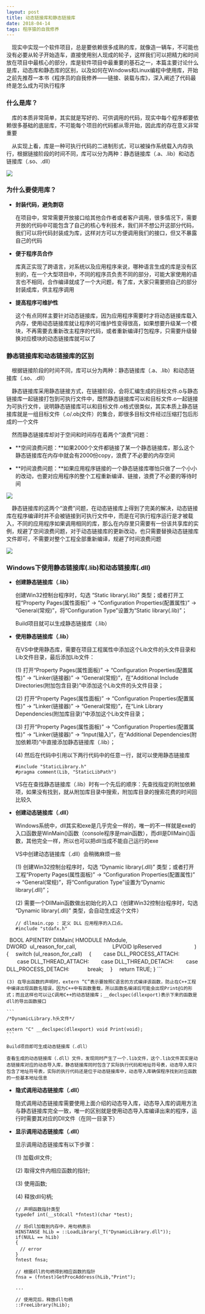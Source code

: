 ```yaml
---
layout: post
title: 动态链接库和静态链接库
date: 2018-04-14
tags: 程序猿的自我修养
---
```


　现实中实现一个软件项目，总是要依赖很多成熟的库，就像造一辆车，不可能也没有必要从轮子开始造车，直接使用别人现成的轮子，这样我们可以把精力和时间放在项目中最核心的部分，库是软件项目中最重要的基石之一，本篇主要讨论什么是库，动态库和静态库的区别，以及如何在Windows和Linux编程中使用库，开始之前先推荐一本书《程序员的自我修养——链接、装载与库》，深入阐述了代码最终是怎么成为可执行程序

### 什么是库？

　库的本质非常简单，其实就是写好的、可供调用的代码，现实中每个程序都要依赖很多基础的底层库，不可能每个项目的代码都从零开始，因此库的存在意义非常重要

　从实现上看，库是一种可执行代码的二进制形式，可以被操作系统载入内存执行，根据链接阶段的时间不同，库可以分为两种：静态链接库（.a、.lib）和动态链接库（.so、.dll）

![](/images/posts/Windows/Lib-01.png)

### 为什么要使用库？

- **封装代码，避免剽窃**

	在项目中，常常需要开放接口给其他合作者或者客户调用，很多情况下，需要开放的代码中可能包含了自己的核心专利技术，我们并不想公开这部分代码，我们可以将代码封装成为库，这样对方可以方便调用我们的接口，但又不暴露自己的代码

- **便于程序员合作**

	库真正实现了跨语言，对系统以及应用程序来说，哪种语言生成的库是没有区别的，在一个大型项目中，不同的程序员负责不同的部分，可能大家使用的语言也不相同，合作编译就成了一个大问题，有了库，大家只需要把自己的部分封装成库，供主程序调用

- **提高程序可维护性**

	这个有点同样主要针对动态链接库，因为应用程序需要时才将动态链接库载入内存，使用动态链接库就让程序的可维护性变得很高，如果想要升级某一个模块，不再需要去重新改主程序的代码，或者重新编译打包程序，只需要升级替换对应模块的动态链接库就可以了

### 静态链接库和动态链接库的区别

　根据链接阶段的时间不同，库可以分为两种：静态链接库（.a、.lib）和动态链接库（.so、.dll）

　静态链接库采用静态链接方式，在链接阶段，会将汇编生成的目标文件.o与静态链接库一起链接打包到可执行文件中，既然静态链接库可以和目标文件.o一起链接为可执行文件，说明静态链接库可以和目标文件.o格式很类似，其实本质上静态链接库就是一组目标文件（.o/.obj文件）的集合，即很多目标文件经过压缩打包后形成的一个文件

　然而静态链接库却对于空间和时间存在着两个“浪费”问题：

- **空间浪费问题：**如果2000个文件都链接了某一个静态链接库，那么这个静态链接库在内存中就会有2000份copy，浪费了不必要的内存空间

- **时间浪费问题：**如果应用程序链接的一个静态链接库哪怕只做了一个小小的改动，也要对应用程序的整个工程重新编译、链接，浪费了不必要的等待时间

![](/images/posts/Windows/Lib-02.png)

　静态链接库的这两个“浪费”问题，在动态链接库上得到了完美的解决，动态链接库在程序编译时并不会被链接到可执行文件中，而是在可执行程序运行是才被载入，不同的应用程序如果调用相同的库，那么在内存里只需要有一份该共享库的实例，规避了空间浪费问题，对于动态链接库的更新改动，也只需要替换动态链接库文件即可，不需要对整个工程全部重新编译，规避了时间浪费问题

![](/images/posts/Windows/Lib-03.png)

### Windows下使用静态链接库(.lib)和动态链接库(.dll)

- **创建静态链接库（.lib）**

	创建Win32控制台程序时，勾选 “Static library(.lib)” 类型；或者打开工程“Property Pages(属性面板)” -> “Configuration Properties(配置属性)” -> “General(常规)”，将“Configuration Type”设置为“Static library(.lib)”；
	
	Build项目就可以生成静态链接库（.lib）

- **使用静态链接库（.lib）**

	在VS中使用静态库，需要在项目工程属性中添加这个Lib文件的头文件目录和Lib文件目录，最后添加Lib文件：
	
	(1) 打开“Property Pages(属性面板)” -> “Configuration Properties(配置属性)” -> “Linker(链接器)” -> “General(常规)”，在“Additional Include Directories(附加包含目录)”中添加这个Lib文件的头文件目录；

	(2) 打开“Property Pages(属性面板)” -> “Configuration Properties(配置属性)” -> “Linker(链接器)” -> “General(常规)”，在“Link Library Dependencies(附加库目录)”中添加这个Lib文件目录；

	(3) 打开“Property Pages(属性面板)” -> “Configuration Properties(配置属性)” -> “Linker(链接器)” -> “Input(输入)”，在“Additional Dependencies(附加依赖项)”中直接添加静态链接库（.lib）；
	
	(4) 然后在代码中引用以下两行代码中的任意一行，就可以使用静态链接库
	
	```
	#include "StaticLibrary.h"
	#pragma comment(Lib, "StaticLibPath")
	```
	
	VS在在查找静态链接库（.lib）时有一个先后的顺序：先查找指定的附加依赖项，如果没有找到，就从附加库目录中搜索，附加库目录的搜索花费的时间回比较久
	
- **创建动态链接库（.dll）**

	Windows系统中，dll其实和exe是几乎完全一样的，唯一的不一样就是exe的入口函数是WinMain()函数（console程序是main函数），而dll是DllMain()函数，其他完全一样，所以也可以把dll当成不能自己运行的exe
	
	VS中创建动态链接库（.dll）会稍微麻烦一些
	
	(1) 创建Win32控制台程序时，勾选 “Dynamic library(.dll)” 类型；或者打开工程“Property Pages(属性面板)” -> “Configuration Properties(配置属性)” -> “General(常规)”，将“Configuration Type”设置为“Dynamic library(.dll)”；
	
	(2) 需要一个DllMain函数做出初始化的入口（创建Win32控制台程序时，勾选 “Dynamic library(.dll)” 类型，会自动生成这个文件）

	```
	// dllmain.cpp : 定义 DLL 应用程序的入口点。
	#include "stdafx.h"
 
	BOOL APIENTRY DllMain( HMODULE hModule,
                       	DWORD  ul_reason_for_call,
                       	LPVOID lpReserved
                     	 )
	{
	　switch (ul_reason_for_call)
	　{
	　　case DLL_PROCESS_ATTACH:
	　　case DLL_THREAD_ATTACH:
	　　case DLL_THREAD_DETACH:
	　　case DLL_PROCESS_DETACH:
    　　break;
	　}
	　return TRUE;
	}
	```

	(3) 在导出函数的声明时，extern “C”表示要按照C语言的方式编译该函数，防止在C++工程中编译出现函数名错误，因为C++中有函数重载，所以函数名编译后可能会出现Print@1的形式；而且这样也可以让C调用C++的动态链接库；__declspec(dllexport)表示下来的函数是dll的导出函数接口

	```
	/*DynamicLibrary.h头文件*/
	 
	extern "C" __declspec(dllexport) void Print(void);
	```
	
	Build项目即可生成动态链接库（.dll）
	
	查看生成的动态链接库（.dll）文件，发现同时产生了一个.lib文件，这个.lib文件其实是动态链接库对应的动态导入库，静态链接库同时包含了实际执行代码和地址符号表，动态导入库只包含了地址符号表，实际的执行代码还是位于动态链接库中，动态导入库确保程序找到对应函数的一些基本地址信息

- **隐式调用动态链接库（.dll）**

	隐式调用动态链接库需要使用上面介绍的动态导入库，动态导入库的调用方法与静态链接库完全一致，唯一的区别就是使用动态导入库编译出来的程序，运行时需要其对应的Dll文件（在同一目录下）

- **显示调用动态链接库（.dll）**

	显示调用动态链接库有以下步骤：
	
	(1) 加载dll文件;
	
	(2) 取得文件内相应函数的指针;
	
	(3) 使用函数;
	
	(4) 释放dll句柄;
	
	```
	// 声明函数指针类型
	typedef int(__stdcall *fntest)(char *test);
	
	// 将dll加载到内存中，用句柄表示
	HINSTANSE hLib = ::LoadLibrary(_T("DynamicLibrary.dll"));
	if(NULL == hLib)
	{
	　// error
	}
	fntest fnsa;
	
	// 根据dll的句柄得到相应函数的指针
	fnsa = (fntest)GetProcAddress(hLib,"Print");
	
	...
	
	// 使用完后，释放dll句柄
	::FreeLibrary(hLib);
	```

